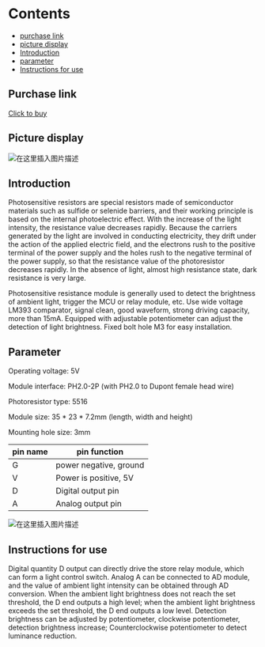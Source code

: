 ﻿# Contents

  - [purchase link](#purchase-link)
  - [picture display](#picture-display)
  - [Introduction](#introduction)
  - [parameter](#parameter)
  - [Instructions for use](#instructions-for-use)

## Purchase link
[Click to buy](https://item.taobao.com/item.htm?spm=a1z10.3-c-s.w4002-21223910208.51.3d406a4bdqYccY&id=688637175048)

## Picture display
![在这里插入图片描述](https://img-blog.csdnimg.cn/06a73fdea4de44378d618dc323187134.png#pic_center)



## Introduction
Photosensitive resistors are special resistors made of semiconductor materials such as sulfide or selenide barriers, and their working principle is based on the internal photoelectric effect. With the increase of the light intensity, the resistance value decreases rapidly. Because the carriers generated by the light are involved in conducting electricity, they drift under the action of the applied electric field, and the electrons rush to the positive terminal of the power supply and the holes rush to the negative terminal of the power supply, so that the resistance value of the photoresistor decreases rapidly. In the absence of light, almost high resistance state, dark resistance is very large.

Photosensitive resistance module is generally used to detect the brightness of ambient light, trigger the MCU or relay module, etc. Use wide voltage LM393 comparator, signal clean, good waveform, strong driving capacity, more than 15mA. Equipped with adjustable potentiometer can adjust the detection of light brightness. Fixed bolt hole M3 for easy installation.

## Parameter
Operating voltage: 5V

Module interface: PH2.0-2P (with PH2.0 to Dupont female head wire)

Photoresistor type: 5516

Module size: 35 * 23 * 7.2mm (length, width and height)

Mounting hole size: 3mm

| pin name | pin function |
|--|--|
| G | power negative, ground |
| V | Power is positive, 5V |
| D | Digital output pin |
| A | Analog output pin |

![在这里插入图片描述](https://img-blog.csdnimg.cn/2522495af64248cc84fca94cb7ec4e2b.png#pic_center)


## Instructions for use
Digital quantity D output can directly drive the store relay module, which can form a light control switch. Analog A can be connected to AD module, and the value of ambient light intensity can be obtained through AD conversion. When the ambient light brightness does not reach the set threshold, the D end outputs a high level; when the ambient light brightness exceeds the set threshold, the D end outputs a low level. Detection brightness can be adjusted by potentiometer, clockwise potentiometer, detection brightness increase; Counterclockwise potentiometer to detect luminance reduction.


